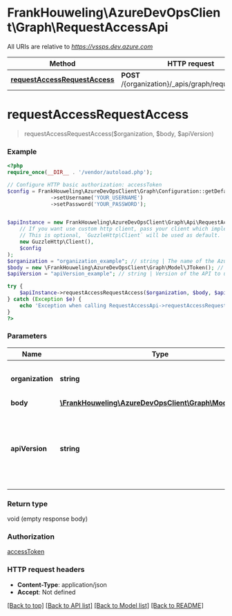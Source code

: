 # FrankHouweling\AzureDevOpsClient\Graph\RequestAccessApi

All URIs are relative to *https://vssps.dev.azure.com*

Method | HTTP request | Description
------------- | ------------- | -------------
[**requestAccessRequestAccess**](RequestAccessApi.md#requestAccessRequestAccess) | **POST** /{organization}/_apis/graph/requestaccess | 


# **requestAccessRequestAccess**
> requestAccessRequestAccess($organization, $body, $apiVersion)





### Example
```php
<?php
require_once(__DIR__ . '/vendor/autoload.php');

// Configure HTTP basic authorization: accessToken
$config = FrankHouweling\AzureDevOpsClient\Graph\Configuration::getDefaultConfiguration()
              ->setUsername('YOUR_USERNAME')
              ->setPassword('YOUR_PASSWORD');


$apiInstance = new FrankHouweling\AzureDevOpsClient\Graph\Api\RequestAccessApi(
    // If you want use custom http client, pass your client which implements `GuzzleHttp\ClientInterface`.
    // This is optional, `GuzzleHttp\Client` will be used as default.
    new GuzzleHttp\Client(),
    $config
);
$organization = "organization_example"; // string | The name of the Azure DevOps organization.
$body = new \FrankHouweling\AzureDevOpsClient\Graph\Model\JToken(); // \FrankHouweling\AzureDevOpsClient\Graph\Model\JToken | 
$apiVersion = "apiVersion_example"; // string | Version of the API to use.  This should be set to '6.0-preview.1' to use this version of the api.

try {
    $apiInstance->requestAccessRequestAccess($organization, $body, $apiVersion);
} catch (Exception $e) {
    echo 'Exception when calling RequestAccessApi->requestAccessRequestAccess: ', $e->getMessage(), PHP_EOL;
}
?>
```

### Parameters

Name | Type | Description  | Notes
------------- | ------------- | ------------- | -------------
 **organization** | **string**| The name of the Azure DevOps organization. |
 **body** | [**\FrankHouweling\AzureDevOpsClient\Graph\Model\JToken**](../Model/JToken.md)|  |
 **apiVersion** | **string**| Version of the API to use.  This should be set to &#39;6.0-preview.1&#39; to use this version of the api. |

### Return type

void (empty response body)

### Authorization

[accessToken](../../README.md#accessToken)

### HTTP request headers

 - **Content-Type**: application/json
 - **Accept**: Not defined

[[Back to top]](#) [[Back to API list]](../../README.md#documentation-for-api-endpoints) [[Back to Model list]](../../README.md#documentation-for-models) [[Back to README]](../../README.md)

